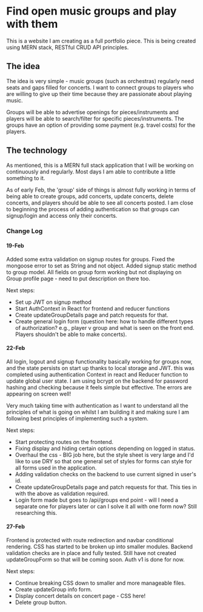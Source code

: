 # Find open music groups and play with them

This is a website I am creating as a full portfolio piece.
This is being created using MERN stack, RESTful CRUD API principles.

## The idea

The idea is very simple - music groups (such as orchestras) regularly need seats and gaps filled for concerts. I want to connect groups to players who are willing to give up their time because they are passionate about playing music.

Groups will be able to advertise openings for pieces/instruments and players will be able to search/filter for specific pieces/instruments. The groups have an option of providing some payment (e.g. travel costs) for the players.

## The technology

As mentioned, this is a MERN full stack application that I will be working on continuously and regularly. Most days I am able to contribute a little something to it.

As of early Feb, the 'group' side of things is almost fully working in terms of being able to create groups, add concerts, update concerts, delete concerts, and players should be able to see all concerts posted. I am close to beginning the process of adding authentication so that groups can signup/login and access only their concerts.

### Change Log

#### 19-Feb

Added some extra validation on signup routes for groups. Fixed the mongoose error to set as String and not object. Added signup static method to group model. All fields on group form working but not displaying on Group profile page - need to put description on there too.

Next steps:

- Set up JWT on signup method
- Start AuthContext in React for frontend and reducer functions
- Create updateGroupDetails page and patch requests for that.
- Create general login form (question here: how to handle different types of authorization? e.g., player v group and what is seen on the front end. Players shouldn't be able to make concerts).

#### 22-Feb

All login, logout and signup functionality basically working for groups now, and the state persists on start up thanks to local storage and JWT. this was completed using authentication Context in react and Reducer function to update global user state. I am using bcrypt on the backend for password hashing and checking because it feels simple but effective. The errors are appearing on screen well!

Very much taking time with authentication as I want to understand all the principles of what is going on whilst I am building it and making sure I am following best principles of implementing such a system.

Next steps:

- Start protecting routes on the frontend.
- Fixing display and hiding certain options depending on logged in status.
- Overhaul the css - BIG job here, but the style sheet is very large and I'd like to use DRY so that one general set of styles for forms can style for all forms used in the application.
- Adding validation checks on the backend to use current signed in user's id.
- Create updateGroupDetails page and patch requests for that. This ties in with the above as validation required.
- Login form made but goes to /api/groups end point - will I need a separate one for players later or can I solve it all with one form now? Still researching this.

#### 27-Feb

Frontend is protected with route redirection and navbar conditional rendering. CSS has started to be broken up into smaller modules. Backend validation checks are in place and fully tested. Still have not created updateGroupForm so that will be coming soon. Auth v1 is done for now.

Next steps:

- Continue breaking CSS down to smaller and more manageable files.
- Create updateGroup info form.
- Display concert details on concert page - CSS here!
- Delete group button.
